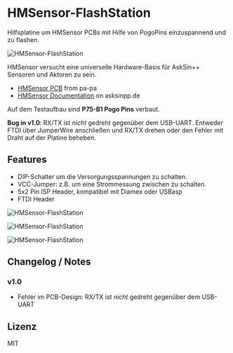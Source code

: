 # HMSensor-FlashStation

Hilfsplatine um HMSensor PCBs mit Hilfe von PogoPins einzuspannend und zu flashen.

![HMSensor-FlashStation](./images/HMSensor-FlashStation_1.jpg)

HMSensor versucht eine universelle Hardware-Basis für AskSin++ Sensoren und Aktoren zu sein.

* [HMSensor PCB](https://github.com/pa-pa/HMSensor) from pa-pa
* [HMSensor Documentation](https://asksinpp.de/Projekte/psi/HMSensor/) on asksinpp.de

Auf dem Testaufbau sind **P75-B1 Pogo Pins** verbaut.

**Bug in v1.0**: RX/TX ist _nicht_ gedreht gegenüber dem USB-UART. Entweder FTDI über JumperWire anschließen und RX/TX drehen oder den Fehler mit Draht auf der Platine beheben.


## Features

* DIP-Schalter um die Versorgungsspannungen zu schalten.
* VCC-Jumper: z.B. um eine Strommessung zwischen zu schalten.
* 5x2 Pin ISP Header, kompatibel mit Diamex oder USBasp
* FTDI Header

![HMSensor-FlashStation](./images/top.svg)

![HMSensor-FlashStation](./images/HMSensor-FlashStation_2.jpg)

![HMSensor-FlashStation](./images/HMSensor-FlashStation_3.jpg)


## Changelog / Notes

### v1.0

* Fehler im PCB-Design: RX/TX ist _nicht_ gedreht gegenüber dem USB-UART


## Lizenz

MIT
